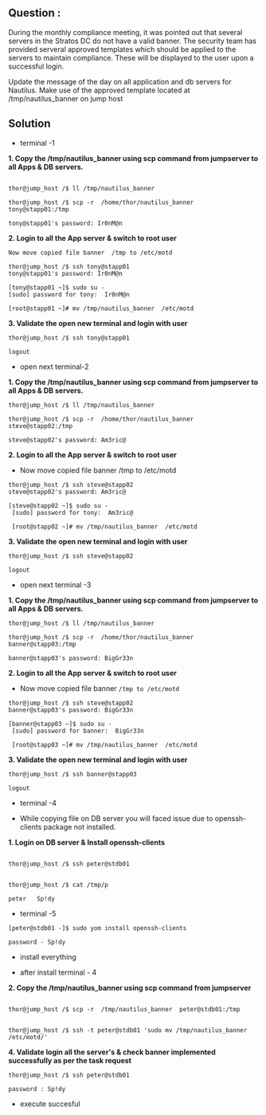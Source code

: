 

## Question :  

During the monthly compliance meeting, it was pointed out that several servers in the Stratos DC do not have a valid banner. The security team has provided serveral approved templates which should be applied to the servers to maintain compliance. These will be displayed to the user upon a successful login.


Update the message of the day on all application and db servers for Nautilus. Make use of the approved template located at /tmp/nautilus_banner on jump host


## Solution

- terminal -1

**1.  Copy the /tmp/nautilus_banner using scp command from jumpserver to all Apps & DB servers.**

```

thor@jump_host /$ ll /tmp/nautilus_banner

thor@jump_host /$ scp -r  /home/thor/nautilus_banner  tony@stapp01:/tmp

tony@stapp01's password: Ir0nM@n
```

**2. Login to all the App server  & switch to root user** 

    Now move copied file banner  /tmp to /etc/motd 

```
thor@jump_host /$ ssh tony@stapp01
tony@stapp01's password: Ir0nM@n

[tony@stapp01 ~]$ sudo su -
[sudo] password for tony:  Ir0nM@n

[root@stapp01 ~]# mv /tmp/nautilus_banner  /etc/motd
```

**3. Validate the open new terminal and login with user**

```
thor@jump_host /$ ssh tony@stapp01
 
logout
```

- open next terminal-2


**1.  Copy the /tmp/nautilus_banner using scp command from jumpserver to all Apps & DB servers.**

```
thor@jump_host /$ ll /tmp/nautilus_banner

thor@jump_host /$ scp -r  /home/thor/nautilus_banner  steve@stapp02:/tmp

steve@stapp02's password: Am3ric@
```

**2. Login to all the App server  & switch to root user** 

- Now move copied file banner  /tmp to /etc/motd 

```
thor@jump_host /$ ssh steve@stapp02
steve@stapp02's password: Am3ric@

[steve@stapp02 ~]$ sudo su -
 [sudo] password for tony:  Am3ric@

 [root@stapp02 ~]# mv /tmp/nautilus_banner  /etc/motd
```

**3. Validate the open new terminal and login with user**

```
thor@jump_host /$ ssh steve@stapp02
 
logout
```

- open next terminal -3

**1.  Copy the /tmp/nautilus_banner using scp command from jumpserver to all Apps & DB servers.**

```
thor@jump_host /$ ll /tmp/nautilus_banner

thor@jump_host /$ scp -r  /home/thor/nautilus_banner  banner@stapp03:/tmp

banner@stapp03's password: BigGr33n
```

**2. Login to all the App server  & switch to root user**

- Now move copied file banner  `/tmp to /etc/motd` 

```
thor@jump_host /$ ssh steve@stapp02
banner@stapp03's password: BigGr33n

[banner@stapp03 ~]$ sudo su -
 [sudo] password for banner:  BigGr33n

 [root@stapp03 ~]# mv /tmp/nautilus_banner  /etc/motd
```

**3. Validate the open new terminal and login with user**

```
thor@jump_host /$ ssh banner@stapp03
 
logout
```

- terminal -4


- While copying file on DB server you will faced issue due to openssh-clients package not installed.

**1. Login on DB server  &  Install openssh-clients**

```

thor@jump_host /$ ssh peter@stdb01


thor@jump_host /$ cat /tmp/p

peter   Sp!dy
```

- terminal -5

```
[peter@stdb01 -]$ sudo yom install openssh-clients

password - Sp!dy
```

- install everything


- after install terminal - 4

**2.  Copy the /tmp/nautilus_banner using scp command from jumpserver**

```

thor@jump_host /$ scp -r  /tmp/nautilus_banner  peter@stdb01:/tmp


thor@jump_host /$ ssh -t peter@stdb01 'sudo mv /tmp/nautilus_banner /etc/motd/'

```

**4. Validate  login all the server's & check banner implemented successfully as per the task request**

```
thor@jump_host /$ ssh peter@stdb01

password : Sp!dy
```

-  execute succesful
